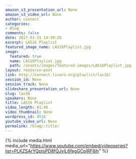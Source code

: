 ```yaml
---
amazon_s3_presentation_url: None
amazon_s3_video_url: None
author: connect
categories:
- Blog
comments: false
date: 2017-01-31 14:39:28
excerpt: LAS16 Playlist
featured_image_name: LAS16Playlist.jpg
image:
  featured: true
  name: LAS16Playlist.jpg
  path: /assets/images/featured-images/LAS16Playlist.jpg
layout: resource-post
link: http://connect.linaro.org/playlist/las16/
session_id: None
session_track: None
slideshare_presentation_url: None
slug: las16
speakers: None
title: LAS16 Playlist
video_length: 01:40
video_thumbnail: None
wordpress_id: 4516
youtube_video_url: None
permalink: /blog/:title/
---
```


{% include media.html media_url="https://www.youtube.com/embed/videoseries?list=PLKZSArYQptsPD8fQJvlL6fegGCplRF8jh" %}
